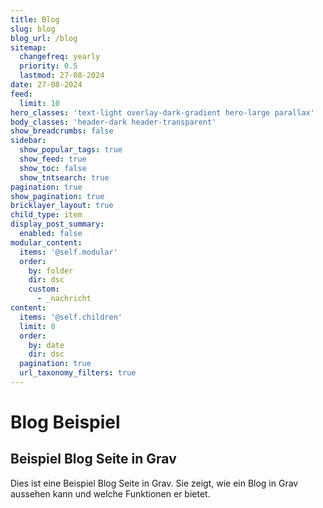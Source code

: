 ```yaml
---
title: Blog
slug: blog
blog_url: /blog
sitemap:
  changefreq: yearly
  priority: 0.5
  lastmod: 27-08-2024
date: 27-08-2024
feed:
  limit: 10
hero_classes: 'text-light overlay-dark-gradient hero-large parallax'
body_classes: 'header-dark header-transparent'
show_breadcrumbs: false
sidebar:
  show_popular_tags: true
  show_feed: true
  show_toc: false
  show_tntsearch: true
pagination: true
show_pagination: true
bricklayer_layout: true
child_type: item
display_post_summary:
  enabled: false
modular_content:
  items: '@self.modular'
  order:
    by: folder
    dir: dsc
    custom:
      - _nachricht
content:
  items: '@self.children'
  limit: 8
  order:
    by: date
    dir: dsc
  pagination: true
  url_taxonomy_filters: true
---
```


# Blog Beispiel
## Beispiel Blog Seite in Grav

Dies ist eine Beispiel Blog Seite in Grav. Sie zeigt, wie ein Blog in Grav aussehen kann und welche Funktionen er bietet.
